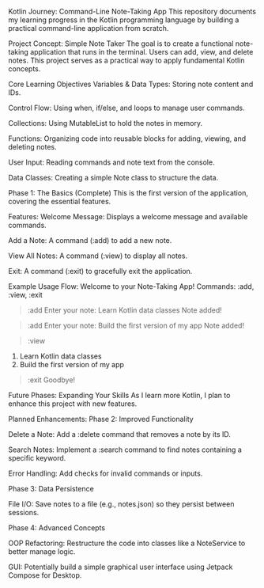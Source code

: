Kotlin Journey: Command-Line Note-Taking App
This repository documents my learning progress in the Kotlin programming language by building a practical command-line application from scratch.

Project Concept: Simple Note Taker
The goal is to create a functional note-taking application that runs in the terminal. Users can add, view, and delete notes. This project serves as a practical way to apply fundamental Kotlin concepts.

Core Learning Objectives
Variables & Data Types: Storing note content and IDs.

Control Flow: Using when, if/else, and loops to manage user commands.

Collections: Using MutableList to hold the notes in memory.

Functions: Organizing code into reusable blocks for adding, viewing, and deleting notes.

User Input: Reading commands and note text from the console.

Data Classes: Creating a simple Note class to structure the data.

Phase 1: The Basics (Complete)
This is the first version of the application, covering the essential features.

Features:
Welcome Message: Displays a welcome message and available commands.

Add a Note: A command (:add) to add a new note.

View All Notes: A command (:view) to display all notes.

Exit: A command (:exit) to gracefully exit the application.

Example Usage Flow:
Welcome to your Note-Taking App!
Commands: :add, :view, :exit

> :add
Enter your note: Learn Kotlin data classes
Note added!

> :add
Enter your note: Build the first version of my app
Note added!

> :view
1. Learn Kotlin data classes
2. Build the first version of my app

> :exit
Goodbye!

Future Phases: Expanding Your Skills
As I learn more Kotlin, I plan to enhance this project with new features.

Planned Enhancements:
Phase 2: Improved Functionality

Delete a Note: Add a :delete command that removes a note by its ID.

Search Notes: Implement a :search command to find notes containing a specific keyword.

Error Handling: Add checks for invalid commands or inputs.

Phase 3: Data Persistence

File I/O: Save notes to a file (e.g., notes.json) so they persist between sessions.

Phase 4: Advanced Concepts

OOP Refactoring: Restructure the code into classes like a NoteService to better manage logic.

GUI: Potentially build a simple graphical user interface using Jetpack Compose for Desktop.
